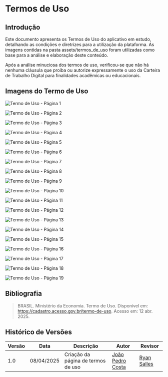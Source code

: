 # Termos de Uso

## Introdução

Este documento apresenta os Termos de Uso do aplicativo em estudo, detalhando as condições e diretrizes para a utilização da plataforma. As imagens contidas na pasta assets/termos_de_uso foram utilizadas como base para a análise e elaboração deste conteúdo.

Após a análise minuciosa dos termos de uso, verificou-se que não há nenhuma cláusula que proíba ou autorize expressamente o uso da Carteira de Trabalho Digital para finalidades acadêmicas ou educacionais.

## Imagens do Termo de Uso

![Termo de Uso - Página 1](../assets/termos_de_uso/1.png)

![Termo de Uso - Página 2](../assets/termos_de_uso/2.png)

![Termo de Uso - Página 3](../assets/termos_de_uso/3.png)

![Termo de Uso - Página 4](../assets/termos_de_uso/4.png)

![Termo de Uso - Página 5](../assets/termos_de_uso/5.png)

![Termo de Uso - Página 6](../assets/termos_de_uso/6.png)

![Termo de Uso - Página 7](../assets/termos_de_uso/7.png)

![Termo de Uso - Página 8](../assets/termos_de_uso/8.png)

![Termo de Uso - Página 9](../assets/termos_de_uso/9.png)

![Termo de Uso - Página 10](../assets/termos_de_uso/10.png)

![Termo de Uso - Página 11](../assets/termos_de_uso/11.png)

![Termo de Uso - Página 12](../assets/termos_de_uso/12.png)

![Termo de Uso - Página 13](../assets/termos_de_uso/13.png)

![Termo de Uso - Página 14](../assets/termos_de_uso/14.png)

![Termo de Uso - Página 15](../assets/termos_de_uso/15.png)

![Termo de Uso - Página 16](../assets/termos_de_uso/16.png)

![Termo de Uso - Página 17](../assets/termos_de_uso/17.png)

![Termo de Uso - Página 18](../assets/termos_de_uso/18.png)

![Termo de Uso - Página 19](../assets/termos_de_uso/19.png)


## Bibliografia
> BRASIL. Ministério da Economia. Termo de Uso. Disponível em: <https://cadastro.acesso.gov.br/termo-de-uso>. Acesso em: 12 abr. 2025.

## Histórico de Versões

| Versão | Data       | Descrição                   | Autor             | Revisor         |
|--------|------------|-----------------------------|-------------------|-----------------|
| 1.0    | 08/04/2025 | Criação da página de termos de uso | [João Pedro Costa](https://github.com/johnaopedro) | [Ryan Salles](https://github.com/RA-Salles) |
